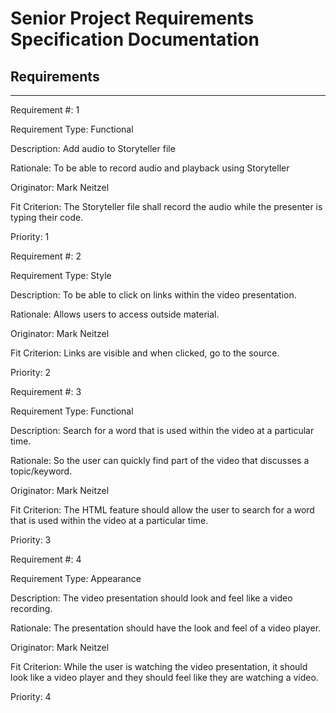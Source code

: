 Senior Project Requirements Specification Documentation
=========

Requirements
--------------------

---
Requirement #: 1

Requirement Type: Functional

Description: Add audio to Storyteller file

Rationale: To be able to record audio and playback using Storyteller

Originator: Mark Neitzel

Fit Criterion: The Storyteller file shall record the audio while the presenter is typing their code.

Priority: 1

Requirement #: 2

Requirement Type: Style

Description: To be able to click on links within the video presentation.

Rationale: Allows users to access outside material.

Originator: Mark Neitzel

Fit Criterion: Links are visible and when clicked, go to the source.

Priority: 2

Requirement #: 3

Requirement Type: Functional

Description: Search for a word that is used within the video at a particular time.

Rationale: So the user can quickly find part of the video that discusses a topic/keyword.

Originator: Mark Neitzel

Fit Criterion: The HTML feature should allow the user to search for a word that is used within the video at a particular time.

Priority: 3

Requirement #: 4

Requirement Type: Appearance

Description: The video presentation should look and feel like a video recording.

Rationale: The presentation should have the look and feel of a video player.

Originator: Mark Neitzel

Fit Criterion: While the user is watching the video presentation, it should look like a video player and they should feel like they are watching a video.

Priority: 4

